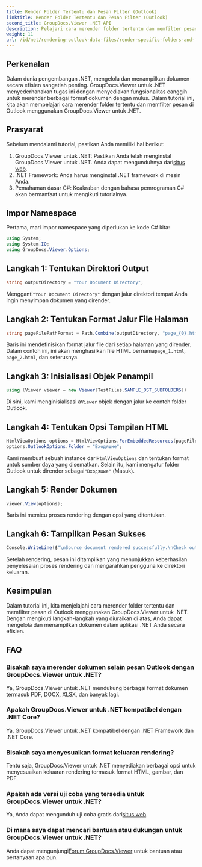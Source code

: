 ```yaml
---
title: Render Folder Tertentu dan Pesan Filter (Outlook)
linktitle: Render Folder Tertentu dan Pesan Filter (Outlook)
second_title: GroupDocs.Viewer .NET API
description: Pelajari cara merender folder tertentu dan memfilter pesan di Outlook menggunakan GroupDocs.Viewer untuk .NET. Sederhanakan manajemen dokumen dalam aplikasi .NET.
weight: 11
url: /id/net/rendering-outlook-data-files/render-specific-folders-and-filter-messages-outlook/
---
```

## Perkenalan
Dalam dunia pengembangan .NET, mengelola dan menampilkan dokumen secara efisien sangatlah penting. GroupDocs.Viewer untuk .NET menyederhanakan tugas ini dengan menyediakan fungsionalitas canggih untuk merender berbagai format dokumen dengan mulus. Dalam tutorial ini, kita akan mempelajari cara merender folder tertentu dan memfilter pesan di Outlook menggunakan GroupDocs.Viewer untuk .NET.
## Prasyarat
Sebelum mendalami tutorial, pastikan Anda memiliki hal berikut:
1.  GroupDocs.Viewer untuk .NET: Pastikan Anda telah menginstal GroupDocs.Viewer untuk .NET. Anda dapat mengunduhnya dari[situs web](https://releases.groupdocs.com/viewer/net/).
2. .NET Framework: Anda harus menginstal .NET framework di mesin Anda.
3. Pemahaman dasar C#: Keakraban dengan bahasa pemrograman C# akan bermanfaat untuk mengikuti tutorialnya.

## Impor Namespace
Pertama, mari impor namespace yang diperlukan ke kode C# kita:
```csharp
using System;
using System.IO;
using GroupDocs.Viewer.Options;
```

## Langkah 1: Tentukan Direktori Output
```csharp
string outputDirectory = "Your Document Directory";
```
 Mengganti`"Your Document Directory"` dengan jalur direktori tempat Anda ingin menyimpan dokumen yang dirender.
## Langkah 2: Tentukan Format Jalur File Halaman
```csharp
string pageFilePathFormat = Path.Combine(outputDirectory, "page_{0}.html");
```
 Baris ini mendefinisikan format jalur file dari setiap halaman yang dirender. Dalam contoh ini, ini akan menghasilkan file HTML bernama`page_1.html`, `page_2.html`, dan seterusnya.
## Langkah 3: Inisialisasi Objek Penampil
```csharp
using (Viewer viewer = new Viewer(TestFiles.SAMPLE_OST_SUBFOLDERS))
```
 Di sini, kami menginisialisasi a`Viewer` objek dengan jalur ke contoh folder Outlook.
## Langkah 4: Tentukan Opsi Tampilan HTML
```csharp
HtmlViewOptions options = HtmlViewOptions.ForEmbeddedResources(pageFilePathFormat);
options.OutlookOptions.Folder = "Входящие";
```
 Kami membuat sebuah instance dari`HtmlViewOptions` dan tentukan format untuk sumber daya yang disematkan. Selain itu, kami mengatur folder Outlook untuk dirender sebagai`"Входящие"` (Masuk).
## Langkah 5: Render Dokumen
```csharp
viewer.View(options);
```
Baris ini memicu proses rendering dengan opsi yang ditentukan.
## Langkah 6: Tampilkan Pesan Sukses
```csharp
Console.WriteLine($"\nSource document rendered successfully.\nCheck output in {outputDirectory}.");
```
Setelah rendering, pesan ini ditampilkan yang menunjukkan keberhasilan penyelesaian proses rendering dan mengarahkan pengguna ke direktori keluaran.

## Kesimpulan
Dalam tutorial ini, kita menjelajahi cara merender folder tertentu dan memfilter pesan di Outlook menggunakan GroupDocs.Viewer untuk .NET. Dengan mengikuti langkah-langkah yang diuraikan di atas, Anda dapat mengelola dan menampilkan dokumen dalam aplikasi .NET Anda secara efisien.
## FAQ
### Bisakah saya merender dokumen selain pesan Outlook dengan GroupDocs.Viewer untuk .NET?
Ya, GroupDocs.Viewer untuk .NET mendukung berbagai format dokumen termasuk PDF, DOCX, XLSX, dan banyak lagi.
### Apakah GroupDocs.Viewer untuk .NET kompatibel dengan .NET Core?
Ya, GroupDocs.Viewer untuk .NET kompatibel dengan .NET Framework dan .NET Core.
### Bisakah saya menyesuaikan format keluaran rendering?
Tentu saja, GroupDocs.Viewer untuk .NET menyediakan berbagai opsi untuk menyesuaikan keluaran rendering termasuk format HTML, gambar, dan PDF.
### Apakah ada versi uji coba yang tersedia untuk GroupDocs.Viewer untuk .NET?
 Ya, Anda dapat mengunduh uji coba gratis dari[situs web](https://releases.groupdocs.com/).
### Di mana saya dapat mencari bantuan atau dukungan untuk GroupDocs.Viewer untuk .NET?
 Anda dapat mengunjungi[Forum GroupDocs.Viewer](https://forum.groupdocs.com/c/viewer/9) untuk bantuan atau pertanyaan apa pun.